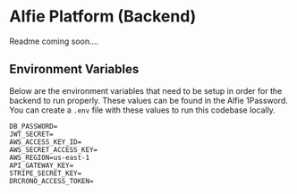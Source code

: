 # Alfie Platform (Backend)

Readme coming soon....

## Environment Variables

Below are the environment variables that need to be setup in order for the
backend to run properly. These values can be found in the Alfie 1Password. You
can create a `.env` file with these values to run this codebase locally.

```
DB_PASSWORD=
JWT_SECRET=
AWS_ACCESS_KEY_ID=
AWS_SECRET_ACCESS_KEY=
AWS_REGION=us-east-1
API_GATEWAY_KEY=
STRIPE_SECRET_KEY=
DRCRONO_ACCESS_TOKEN=
```
